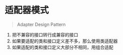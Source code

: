 # 适配器模式

> Adapter Design Pattern

1. 把不兼容的接口转行成兼容的接口
2. 如果要适配的类和接口定义差不多，那么使用类适配器
3. 如果适配的类和接口定义大部分不相同，用组合适配 

